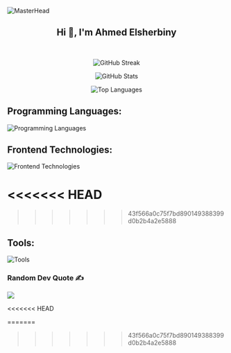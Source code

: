 ![MasterHead](https://i.redd.it/bpxxqqvps4h91.gif)
<div align="center">
  <h2>Hi 👋, I'm Ahmed Elsherbiny</h2>
</div>

<br>

<div align="center">

  ![GitHub Streak](https://github-readme-streak-stats.herokuapp.com/?user=ahmedelsherbiny74-eng&theme=highcontrast&hide_border=false)
  
  ![GitHub Stats](https://github-readme-stats.vercel.app/api?username=ahmedelsherbiny74-eng&theme=chartreuse-dark&hide_border=false&include_all_commits=false&count_private=false)
  
  ![Top Languages](https://github-readme-stats.vercel.app/api/top-langs/?username=ahmedelsherbiny74-eng&theme=chartreuse-dark&hide_border=false&include_all_commits=false&count_private=false&layout=compact)

</div>

## Programming Languages:
![Programming Languages](https://skillicons.dev/icons?i=c,cpp,java,py)

## Frontend Technologies:
![Frontend Technologies](https://skillicons.dev/icons?i=html,css,js,ts,bootstrap,tailwind,react)

<<<<<<< HEAD
=======
<!-- ## Backend Technologies:
![Backend Technologies](https://skillicons.dev/icons?i=nodejs,php,mysql,laravel) -->

>>>>>>> 43f566a0c75f7bd890149388399d0b2b4a2e5888
## Tools:
![Tools](https://skillicons.dev/icons?i=bash,git,github,arduino,jenkins,docker,vscode)

### Random Dev Quote ✍️
![](https://quotes-github-readme.vercel.app/api?type=horizontal&theme=light)


<<<<<<< HEAD
<!-- [![](https://visitcount.itsvg.in/api?id=ahmedelsherbiny74-eng&icon=0&color=12)](https://visitcount.itsvg.in) -->
<!-- Proudly created with GPRM ( https://gprm.itsvg.in ) -->
=======
<!-- Proudly created with GPRM ( https://gprm.itsvg.in ) -->
>>>>>>> 43f566a0c75f7bd890149388399d0b2b4a2e5888

